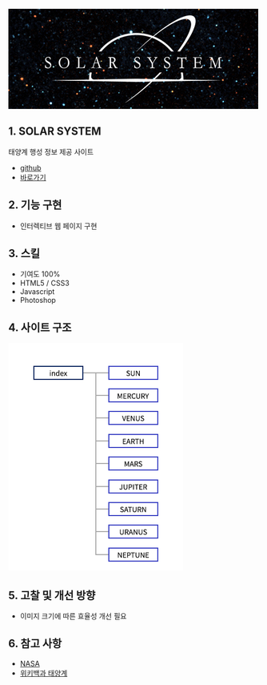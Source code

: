 ![logo_solar_system](/portfolio/solar_system/logo_solar_system.jpg)

## 1. SOLAR SYSTEM
태양계 행성 정보 제공 사이트
* [github](https://github.com/pic22ti/pic22ti.github.io/tree/master/portfolio/solar_system)
* [바로가기](https://pic22ti.github.io/portfolio/solar_system/index.html)

## 2. 기능 구현
* 인터렉티브 웹 페이지 구현

## 3. 스킬
* 기여도 100%
* HTML5 / CSS3
* Javascript
* Photoshop

## 4. 사이트 구조
![sitemap_solar_system](/portfolio/solar_system/sitemap_solar_system.jpg)

## 5. 고찰 및 개선 방향
* 이미지 크기에 따른 효율성 개선 필요

## 6. 참고 사항
* [NASA](https://www.nasa.gov/)
* [위키백과 태양계](https://ko.wikipedia.org/wiki/%ED%83%9C%EC%96%91%EA%B3%84)